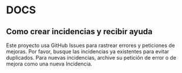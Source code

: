 # DOCS

## Como crear incidencias y recibir ayuda

Este proyecto usa GitHub Issues para rastrear errores y peticiones de mejoras. Por favor, busque las incidencias ya existentes para evitar duplicados. Para nuevas incidencias, archive su petición de error o de mejora como una nueva Incidencia.
